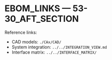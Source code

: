 # EBOM_LINKS — 53-30_AFT_SECTION

Reference links:
- CAD models: `./CAx/CAD/`
- System integration: `../../INTEGRATION_VIEW.md`
- Interface matrix: `../../INTERFACE_MATRIX/`
